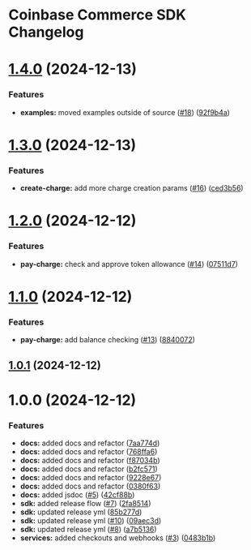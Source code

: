 # Coinbase Commerce SDK Changelog

# [1.4.0](https://github.com/nicommerce/commerce-node/compare/v1.3.0...v1.4.0) (2024-12-13)


### Features

* **examples:** moved examples outside of source ([#18](https://github.com/nicommerce/commerce-node/issues/18)) ([92f9b4a](https://github.com/nicommerce/commerce-node/commit/92f9b4a41185399c60584443128a6d564cea035a))

# [1.3.0](https://github.com/nicommerce/commerce-node/compare/v1.2.0...v1.3.0) (2024-12-13)


### Features

* **create-charge:** add more charge creation params ([#16](https://github.com/nicommerce/commerce-node/issues/16)) ([ced3b56](https://github.com/nicommerce/commerce-node/commit/ced3b561f0b796cfb742ee67f4a766c3dc659740))

# [1.2.0](https://github.com/nicommerce/commerce-node/compare/v1.1.0...v1.2.0) (2024-12-12)


### Features

* **pay-charge:** check and approve token allowance ([#14](https://github.com/nicommerce/commerce-node/issues/14)) ([07511d7](https://github.com/nicommerce/commerce-node/commit/07511d7d345d4010d106a52a602f7f67ffc84e44))

# [1.1.0](https://github.com/nicommerce/commerce-node/compare/v1.0.1...v1.1.0) (2024-12-12)


### Features

* **pay-charge:** add balance checking ([#13](https://github.com/nicommerce/commerce-node/issues/13)) ([8840072](https://github.com/nicommerce/commerce-node/commit/884007275cb3ed9e280c26304b1890e3520311db))

## [1.0.1](https://github.com/nicommerce/commerce-node/compare/v1.0.0...v1.0.1) (2024-12-12)

# 1.0.0 (2024-12-12)


### Features

* **docs:** added docs and refactor ([7aa774d](https://github.com/nicommerce/commerce-node/commit/7aa774d51c0634be6751f309a9b0b92aa82fd460))
* **docs:** added docs and refactor ([768ffa6](https://github.com/nicommerce/commerce-node/commit/768ffa636f5b4d797b5b24cc59165d69d6553884))
* **docs:** added docs and refactor ([f87034b](https://github.com/nicommerce/commerce-node/commit/f87034b687e254dad844e8bf21c3e4047a1a1480))
* **docs:** added docs and refactor ([b2fc571](https://github.com/nicommerce/commerce-node/commit/b2fc571ee6157579433b5ab9d5a633cb48a7f21a))
* **docs:** added docs and refactor ([9228e67](https://github.com/nicommerce/commerce-node/commit/9228e67f96eb9cf9ee0b944a6befd5ee6a1251b5))
* **docs:** added docs and refactor ([0380f63](https://github.com/nicommerce/commerce-node/commit/0380f63bf4c9a6746c8ebf2667821335297574c7))
* **docs:** added jsdoc ([#5](https://github.com/nicommerce/commerce-node/issues/5)) ([42cf88b](https://github.com/nicommerce/commerce-node/commit/42cf88bf7cff205c54950542c3a0844244e40cd8))
* **sdk:** added release flow ([#7](https://github.com/nicommerce/commerce-node/issues/7)) ([2fa8514](https://github.com/nicommerce/commerce-node/commit/2fa8514fab6832685190adcb224f5cbd8d7eaef5))
* **sdk:** updated release yml ([85b277d](https://github.com/nicommerce/commerce-node/commit/85b277d66982eb210e2653690ec70258aea3070e))
* **sdk:** updated release yml ([#10](https://github.com/nicommerce/commerce-node/issues/10)) ([09aec3d](https://github.com/nicommerce/commerce-node/commit/09aec3d2c6351d1ac52dbc11c0aeec47415d4946))
* **sdk:** updated release yml ([#8](https://github.com/nicommerce/commerce-node/issues/8)) ([a7b5136](https://github.com/nicommerce/commerce-node/commit/a7b51365ba33c3bb99bd08335f3be197787865a2))
* **services:** added checkouts and webhooks ([#3](https://github.com/nicommerce/commerce-node/issues/3)) ([0483b1b](https://github.com/nicommerce/commerce-node/commit/0483b1bfe3c99001ac9b95be64e21a3b03642c41))
